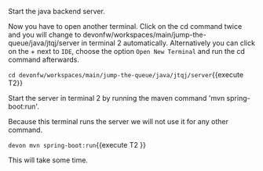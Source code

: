 Start the java backend server.



 Now you have to open another terminal. Click on the cd command twice and you will change to devonfw/workspaces/main/jump-the-queue/java/jtqj/server in terminal 2 automatically.
 Alternatively you can click on the + next to `IDE`, choose the option `Open New Terminal` and run the cd command afterwards. 


`cd devonfw/workspaces/main/jump-the-queue/java/jtqj/server`{{execute T2}}

Start the server in terminal 2 by running the maven command 'mvn spring-boot:run'.

Because this terminal runs the server we will not use it for any other command.
 

`devon mvn spring-boot:run`{{execute T2 }}

This will take some time.

